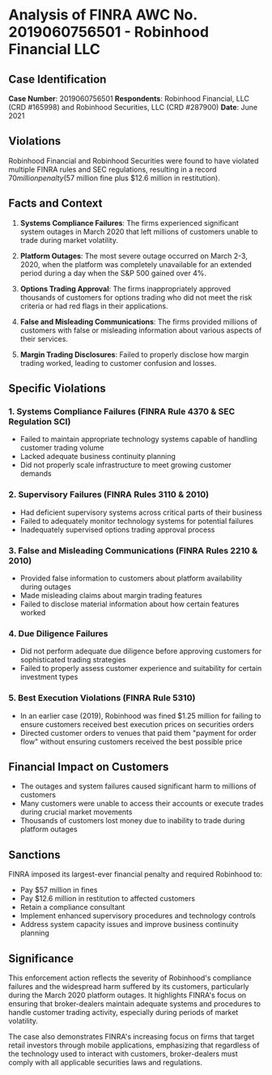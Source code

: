 # Analysis of FINRA AWC No. 2019060756501 - Robinhood Financial LLC

## Case Identification
**Case Number**: 2019060756501
**Respondents**: Robinhood Financial, LLC (CRD #165998) and Robinhood Securities, LLC (CRD #287900)
**Date**: June 2021

## Violations

Robinhood Financial and Robinhood Securities were found to have violated multiple FINRA rules and SEC regulations, resulting in a record $70 million penalty ($57 million fine plus $12.6 million in restitution).

## Facts and Context

1. **Systems Compliance Failures**: The firms experienced significant system outages in March 2020 that left millions of customers unable to trade during market volatility.

2. **Platform Outages**: The most severe outage occurred on March 2-3, 2020, when the platform was completely unavailable for an extended period during a day when the S&P 500 gained over 4%.

3. **Options Trading Approval**: The firms inappropriately approved thousands of customers for options trading who did not meet the risk criteria or had red flags in their applications.

4. **False and Misleading Communications**: The firms provided millions of customers with false or misleading information about various aspects of their services.

5. **Margin Trading Disclosures**: Failed to properly disclose how margin trading worked, leading to customer confusion and losses.

## Specific Violations

### 1. Systems Compliance Failures (FINRA Rule 4370 & SEC Regulation SCI)
- Failed to maintain appropriate technology systems capable of handling customer trading volume
- Lacked adequate business continuity planning
- Did not properly scale infrastructure to meet growing customer demands

### 2. Supervisory Failures (FINRA Rules 3110 & 2010)
- Had deficient supervisory systems across critical parts of their business
- Failed to adequately monitor technology systems for potential failures
- Inadequately supervised options trading approval process

### 3. False and Misleading Communications (FINRA Rules 2210 & 2010)
- Provided false information to customers about platform availability during outages
- Made misleading claims about margin trading features
- Failed to disclose material information about how certain features worked

### 4. Due Diligence Failures
- Did not perform adequate due diligence before approving customers for sophisticated trading strategies
- Failed to properly assess customer experience and suitability for certain investment types

### 5. Best Execution Violations (FINRA Rule 5310)
- In an earlier case (2019), Robinhood was fined $1.25 million for failing to ensure customers received best execution prices on securities orders
- Directed customer orders to venues that paid them "payment for order flow" without ensuring customers received the best possible price

## Financial Impact on Customers

- The outages and system failures caused significant harm to millions of customers
- Many customers were unable to access their accounts or execute trades during crucial market movements
- Thousands of customers lost money due to inability to trade during platform outages

## Sanctions

FINRA imposed its largest-ever financial penalty and required Robinhood to:
- Pay $57 million in fines
- Pay $12.6 million in restitution to affected customers
- Retain a compliance consultant
- Implement enhanced supervisory procedures and technology controls
- Address system capacity issues and improve business continuity planning

## Significance

This enforcement action reflects the severity of Robinhood's compliance failures and the widespread harm suffered by its customers, particularly during the March 2020 platform outages. It highlights FINRA's focus on ensuring that broker-dealers maintain adequate systems and procedures to handle customer trading activity, especially during periods of market volatility.

The case also demonstrates FINRA's increasing focus on firms that target retail investors through mobile applications, emphasizing that regardless of the technology used to interact with customers, broker-dealers must comply with all applicable securities laws and regulations.